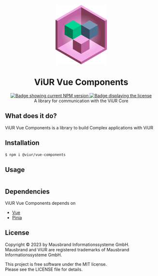 <div align="center">
    <img src="https://github.com/viur-framework/viur-artwork/raw/main/icons/icon-vue-components.svg" height="196" alt="A hexagonal logo of the vue components" title="vue components">
    <h1>ViUR Vue Components</h1>
    <a href="https://www.npmjs.com/package/@viur/vue-components">
        <img alt="Badge showing current NPM version" title="PyPI" src="https://img.shields.io/npm/v/@viur/vue-components">
    </a>
    <a href="LICENSE">
        <img src="https://img.shields.io/github/license/viur-framework/viur-vue-components" alt="Badge displaying the license" title="License badge">
    </a>
    <br>
    A library for communication with the ViUR Core
</div>

## What does it do?
ViUR Vue Components is a library to build Complex applications with ViUR


## Installation
```bash
$ npm i @viur/vue-components
```

## Usage

```js


```

## Dependencies

ViUR Vue Components depends on

* [Vue](https://vuejs.org/)
* [Pinia](https://pinia.vuejs.org/)

## License

Copyright © 2023 by Mausbrand Informationssysteme GmbH.<br>
Mausbrand and ViUR are registered trademarks of Mausbrand Informationssysteme GmbH.

This project is free software under the MIT license.<br>
Please see the LICENSE file for details.
